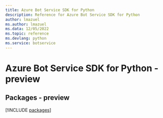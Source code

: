 ```yaml
---
title: Azure Bot Service SDK for Python
description: Reference for Azure Bot Service SDK for Python
author: lmazuel
ms.author: lmazuel
ms.data: 12/05/2022
ms.topic: reference
ms.devlang: python
ms.service: botservice
---
```

# Azure Bot Service SDK for Python - preview
## Packages - preview
[!INCLUDE [packages](bot-service-index.md)]